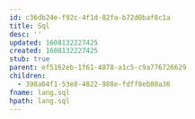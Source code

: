 ```yaml
---
id: c36db24e-f92c-4f1d-82fa-b72d0baf8c1a
title: Sql
desc: ''
updated: 1608132227425
created: 1608132227425
stub: true
parent: ef5162eb-1f61-4878-a1c5-c9a776726629
children:
  - 398a04f1-53e8-4822-988e-fdff8eb80a36
fname: lang.sql
hpath: lang.sql
---
```



